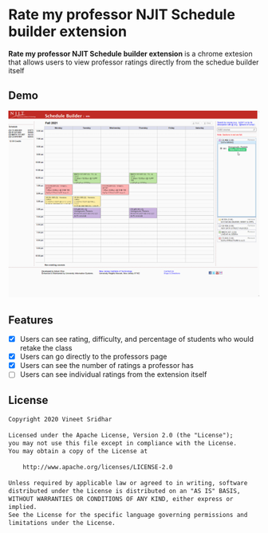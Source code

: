 # Rate my professor NJIT Schedule builder extension

**Rate my professor NJIT Schedule builder extension** is a chrome extesion that allows users to view professor ratings directly from the schedue builder itself

## Demo
<img src="record.gif" />

## Features

* [x] Users can see rating, difficulty, and percentage of students who would retake the class
* [x] Users can go directly to the professors page
* [x] Users can see the number of ratings a professor has
* [ ] Users can see individual ratings from the extension itself

## License

    Copyright 2020 Vineet Sridhar

    Licensed under the Apache License, Version 2.0 (the "License");
    you may not use this file except in compliance with the License.
    You may obtain a copy of the License at

        http://www.apache.org/licenses/LICENSE-2.0

    Unless required by applicable law or agreed to in writing, software
    distributed under the License is distributed on an "AS IS" BASIS,
    WITHOUT WARRANTIES OR CONDITIONS OF ANY KIND, either express or implied.
    See the License for the specific language governing permissions and
    limitations under the License.
